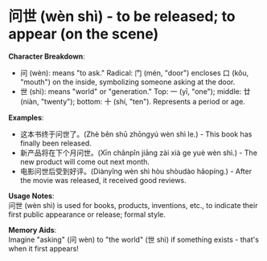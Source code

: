 # **问世 (wèn shì) - to be released; to appear (on the scene)**

**Character Breakdown**:  
- 问 (wèn): means "to ask." Radical: 门 (mén, "door") encloses 口 (kǒu, "mouth") on the inside, symbolizing someone asking at the door.  
- 世 (shì): means "world" or "generation." Top: 一 (yī, "one"); middle: 廿 (niàn, "twenty"); bottom: 十 (shí, "ten"). Represents a period or age.

**Examples**:  
- 这本书终于问世了。(Zhè běn shū zhōngyú wèn shì le.) - This book has finally been released.  
- 新产品将在下个月问世。(Xīn chǎnpǐn jiāng zài xià ge yuè wèn shì.) - The new product will come out next month.  
- 电影问世后受到好评。(Diànyǐng wèn shì hòu shòudào hǎopíng.) - After the movie was released, it received good reviews.

**Usage Notes**:  
问世 (wèn shì) is used for books, products, inventions, etc., to indicate their first public appearance or release; formal style.

**Memory Aids**:  
Imagine "asking" (问 wèn) to "the world" (世 shì) if something exists - that's when it first appears!